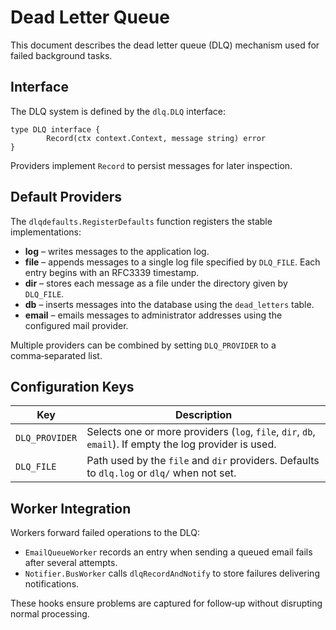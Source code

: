 # Dead Letter Queue

This document describes the dead letter queue (DLQ) mechanism used for failed background tasks.

## Interface

The DLQ system is defined by the `dlq.DLQ` interface:

```
type DLQ interface {
        Record(ctx context.Context, message string) error
}
```

Providers implement `Record` to persist messages for later inspection.

## Default Providers

The `dlqdefaults.RegisterDefaults` function registers the stable implementations:

- **log** – writes messages to the application log.
- **file** – appends messages to a single log file specified by `DLQ_FILE`. Each entry begins with an RFC3339 timestamp.
- **dir** – stores each message as a file under the directory given by `DLQ_FILE`.
- **db** – inserts messages into the database using the `dead_letters` table.
- **email** – emails messages to administrator addresses using the configured mail provider.

Multiple providers can be combined by setting `DLQ_PROVIDER` to a comma‑separated list.

## Configuration Keys

| Key | Description |
|-----|-------------|
| `DLQ_PROVIDER` | Selects one or more providers (`log`, `file`, `dir`, `db`, `email`). If empty the log provider is used. |
| `DLQ_FILE` | Path used by the `file` and `dir` providers. Defaults to `dlq.log` or `dlq/` when not set. |

## Worker Integration

Workers forward failed operations to the DLQ:

- `EmailQueueWorker` records an entry when sending a queued email fails after several attempts.
- `Notifier.BusWorker` calls `dlqRecordAndNotify` to store failures delivering notifications.

These hooks ensure problems are captured for follow‑up without disrupting normal processing.
